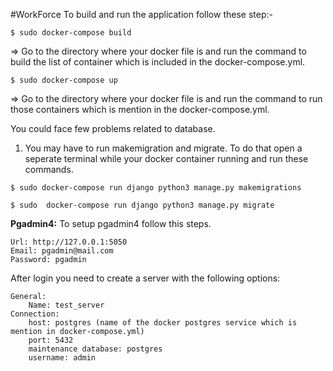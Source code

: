 #WorkForce
To build and run the application follow these step:-

`$ sudo docker-compose build`

=>  Go to the directory where your docker file is and run the command to build the list of container which is included in the docker-compose.yml.


`$ sudo docker-compose up`

=>  Go to the directory where your docker file is and run the command to run those containers which is mention in the docker-compose.yml.

You could face few problems related to database.

1.  You may have to run makemigration and migrate. To do that open a seperate terminal while your docker container running and run these commands.

`$ sudo docker-compose run django python3 manage.py makemigrations`

`$ sudo  docker-compose run django python3 manage.py migrate`

**Pgadmin4:** To setup pgadmin4 follow this steps.
```
Url: http://127.0.0.1:5050
Email: pgadmin@mail.com
Password: pgadmin

```

After login you need to create a server with the following options:

```
General:
	Name: test_server
Connection:
	host: postgres (name of the docker postgres service which is mention in docker-compose.yml)
	port: 5432
	maintenance database: postgres
	username: admin
```